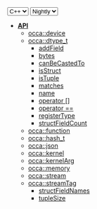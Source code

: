 <div class="api-version-container">
  <select onchange="vm.onLanguageChange(this)">
    <option value="cpp">C++</option>
  </select>
  <select onchange="vm.onVersionChange(this)">
    <option value="nightly">Nightly</option>
  </select>
</div>

- [**API**](/api/)
  - [occa::device](/api/device/)
  - [occa::dtype_t](/api/dtype_t/)
    - [addField](/api/dtype_t/addField)
    - [bytes](/api/dtype_t/bytes)
    - [canBeCastedTo](/api/dtype_t/canBeCastedTo)
    - [isStruct](/api/dtype_t/isStruct)
    - [isTuple](/api/dtype_t/isTuple)
    - [matches](/api/dtype_t/matches)
    - [name](/api/dtype_t/name)
    - [operator []](/api/dtype_t/operator_bracket)
    - [operator ==](/api/dtype_t/operator_equals)
    - [registerType](/api/dtype_t/registerType)
    - [structFieldCount](/api/dtype_t/structFieldCount)
  - [occa::function](/api/function/)
  - [occa::hash_t](/api/hash_t/)
  - [occa::json](/api/json/)
  - [occa::kernel](/api/kernel/)
  - [occa::kernelArg](/api/kernelArg)
  - [occa::memory](/api/memory/)
  - [occa::stream](/api/stream/)
  - [occa::streamTag](/api/streamTag/)
    - [structFieldNames](/api/dtype_t/structFieldNames)
    - [tupleSize](/api/dtype_t/tupleSize)
